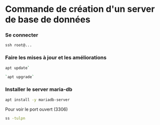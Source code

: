 # Commande de création d'un server de base de données


### Se connecter

`ssh root@...`

### Faire les mises à jour et les améliorations
```bash
apt update`

`apt upgrade`
```

### Installer le server maria-db
```bash
apt install -y mariadb-server
```
Pour voir le port ouvert (3306)
```bash
ss -tulpn
```